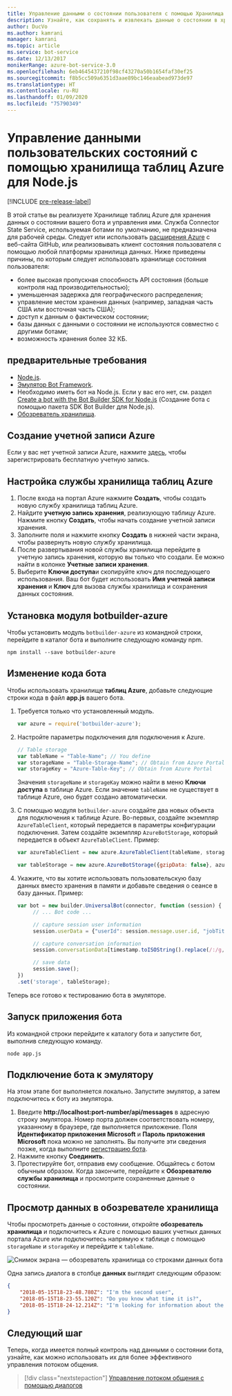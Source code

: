 ```yaml
---
title: Управление данными о состоянии пользователя с помощью Хранилища таблиц Azure (JS версии 3) — Служба Azure Bot
description: Узнайте, как сохранять и извлекать данные о состоянии в хранилище таблиц Azure с помощью пакета SDK Bot Framework для Node.js.
author: DucVo
ms.author: kamrani
manager: kamrani
ms.topic: article
ms.service: bot-service
ms.date: 12/13/2017
monikerRange: azure-bot-service-3.0
ms.openlocfilehash: 6eb4645437210f98cf43270a50b1654faf30ef25
ms.sourcegitcommit: f8b5cc509a6351d3aae89bc146eaabead973de97
ms.translationtype: HT
ms.contentlocale: ru-RU
ms.lasthandoff: 01/09/2020
ms.locfileid: "75790349"
---
```

# <a name="manage-custom-state-data-with-azure-table-storage-for-nodejs"></a>Управление данными пользовательских состояний с помощью хранилища таблиц Azure для Node.js

[!INCLUDE [pre-release-label](../includes/pre-release-label-v3.md)]

В этой статье вы реализуете Хранилище таблиц Azure для хранения данных о состоянии вашего бота и управления ими. Служба Connector State Service, используемая ботами по умолчанию, не предназначена для рабочей среды. Следует или использовать [расширения Azure](https://www.npmjs.com/package/botbuilder-azure) с веб-сайта GitHub, или реализовывать клиент состояния пользователя с помощью любой платформы хранилища данных. Ниже приведены причины, по которым следует использовать хранилище состояния пользователя:

- более высокая пропускная способность API состояния (больше контроля над производительностью);
- уменьшенная задержка для географического распределения;
- управление местом хранения данных (например, западная часть США или восточная часть США);
- доступ к данным о фактическом состоянии;
- базы данных с данными о состоянии не используются совместно с другими ботами;
- возможность хранения более 32 КБ.

## <a name="prerequisites"></a>предварительные требования

- [Node.js](https://nodejs.org/en/).
- [Эмулятор Bot Framework](~/bot-service-debug-emulator.md).
- Необходимо иметь бот на Node.js. Если у вас его нет, см. раздел [Create a bot with the Bot Builder SDK for Node.js](bot-builder-nodejs-quickstart.md) (Создание бота с помощью пакета SDK Bot Builder для Node.js). 
- [Обозреватель хранилища](http://storageexplorer.com/).

## <a name="create-azure-account"></a>Создание учетной записи Azure
Если у вас нет учетной записи Azure, нажмите [здесь](https://azure.microsoft.com/free/), чтобы зарегистрировать бесплатную учетную запись.

## <a name="set-up-the-azure-table-storage-service"></a>Настройка службы хранилища таблиц Azure
1. После входа на портал Azure нажмите **Создать**, чтобы создать новую службу хранилища таблиц Azure. 
2. Найдите **учетную запись хранения**, реализующую таблицу Azure. Нажмите кнопку **Создать**, чтобы начать создание учетной записи хранения. 
3. Заполните поля и нажмите кнопку **Создать** в нижней части экрана, чтобы развернуть новую службу хранилища. 
4. После развертывания новой службы хранилища перейдите в учетную запись хранения, которую вы только что создали. Ее можно найти в колонке **Учетные записи хранения**.
4. Выберите **Ключи доступа**и скопируйте ключ для последующего использования. Ваш бот будет использовать **Имя учетной записи хранения** и **Ключ** для вызова службы хранилища и сохранения данных состояния.

## <a name="install-botbuilder-azure-module"></a>Установка модуля botbuilder-azure

Чтобы установить модуль `botbuilder-azure` из командной строки, перейдите в каталог бота и выполните следующую команду npm.

```nodejs
npm install --save botbuilder-azure
```

## <a name="modify-your-bot-code"></a>Изменение кода бота

Чтобы использовать хранилище **таблиц Azure**, добавьте следующие строки кода в файл **app.js** вашего бота.

1. Требуется только что установленный модуль.

   ```javascript
   var azure = require('botbuilder-azure'); 
   ```

2. Настройте параметры подключения для подключения к Azure.
   ```javascript
   // Table storage
   var tableName = "Table-Name"; // You define
   var storageName = "Table-Storage-Name"; // Obtain from Azure Portal
   var storageKey = "Azure-Table-Key"; // Obtain from Azure Portal
   ```
   Значения `storageName` и `storageKay` можно найти в меню **Ключи доступа** в таблице Azure. Если значение `tableName` не существует в таблице Azure, оно будет создано автоматически.

3. С помощью модуля `botbuilder-azure` создайте два новых объекта для подключения к таблице Azure. Во-первых, создайте экземпляр `AzureTableClient`, который передается в параметры конфигурации подключения. Затем создайте экземпляр `AzureBotStorage`, который передается в объект `AzureTableClient`. Пример:

   ```javascript
   var azureTableClient = new azure.AzureTableClient(tableName, storageName, storageKey);

   var tableStorage = new azure.AzureBotStorage({gzipData: false}, azureTableClient);
   ```

4. Укажите, что вы хотите использовать пользовательскую базу данных вместо хранения в памяти и добавьте сведения о сеансе в базу данных. Пример:

   ```javascript
   var bot = new builder.UniversalBot(connector, function (session) {
        // ... Bot code ...

        // capture session user information
        session.userData = {"userId": session.message.user.id, "jobTitle": "Senior Developer"};

        // capture conversation information  
        session.conversationData[timestamp.toISOString().replace(/:/g,"-")] = session.message.text;

        // save data
        session.save();
   })
   .set('storage', tableStorage);
   ```
Теперь все готово к тестированию бота в эмуляторе.

## <a name="run-your-bot-app"></a>Запуск приложения бота

Из командной строки перейдите к каталогу бота и запустите бот, выполнив следующую команду.

```nodejs
node app.js
```

## <a name="connect-your-bot-to-the-emulator"></a>Подключение бота к эмулятору

На этом этапе бот выполняется локально. Запустите эмулятор, а затем подключитесь к боту из эмулятора.

1. Введите <strong>http://localhost:port-number/api/messages</strong> в адресную строку эмулятора. Номер порта должен соответствовать номеру, указанному в браузере, где выполняется приложение. Поля <strong>Идентификатор приложения Microsoft</strong> и <strong>Пароль приложения Microsoft</strong> пока можно не заполнять. Вы получите эти сведения позже, когда выполните [регистрацию бота](~/bot-service-quickstart-registration.md).
2. Нажмите кнопку **Соединить**.
3. Протестируйте бот, отправив ему сообщение. Общайтесь с ботом обычным образом. Когда закончите, перейдите к **Обозревателю службы хранилища** и просмотрите сохраненные данные о состоянии.

## <a name="view-data-in-storage-explorer"></a>Просмотр данных в обозревателе хранилища

Чтобы просмотреть данные о состоянии, откройте **обозреватель хранилища** и подключитесь к Azure с помощью ваших учетных данных портала Azure или подключитесь напрямую к таблице с помощью `storageName` и `storageKey` и перейдите к `tableName`. 

![Снимок экрана — обозреватель хранилища со строками данных бота](~/media/bot-builder-nodejs-state-azure-table-storage/bot-builder-nodejs-state-azure-table-storage-query.png)

Одна запись диалога в столбце **данных** выглядит следующим образом:

```JSON
{
    "2018-05-15T18-23-48.780Z": "I'm the second user",
    "2018-05-15T18-23-55.120Z": "Do you know what time it is?",
    "2018-05-15T18-24-12.214Z": "I'm looking for information about the new process."
}
```

## <a name="next-step"></a>Следующий шаг

Теперь, когда имеется полный контроль над данными о состоянии бота, узнайте, как можно использовать их для более эффективного управления потоком общения.

> [!div class="nextstepaction"]
> [Управление потоком общения с помощью диалогов](bot-builder-nodejs-dialog-manage-conversation-flow.md)
